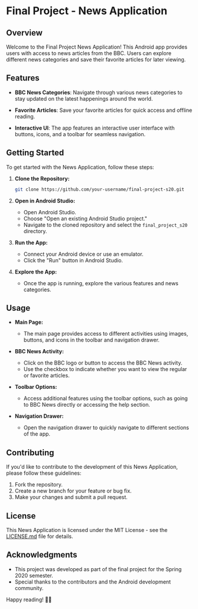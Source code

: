 # Final Project - News Application

## Overview

Welcome to the Final Project News Application! This Android app provides users with access to news articles from the BBC. Users can explore different news categories and save their favorite articles for later viewing.

## Features

- **BBC News Categories**: Navigate through various news categories to stay updated on the latest happenings around the world.

- **Favorite Articles**: Save your favorite articles for quick access and offline reading.

- **Interactive UI**: The app features an interactive user interface with buttons, icons, and a toolbar for seamless navigation.

## Getting Started

To get started with the News Application, follow these steps:

1. **Clone the Repository:**
   ```bash
   git clone https://github.com/your-username/final-project-s20.git
   ```

2. **Open in Android Studio:**
   - Open Android Studio.
   - Choose "Open an existing Android Studio project."
   - Navigate to the cloned repository and select the `final_project_s20` directory.

3. **Run the App:**
   - Connect your Android device or use an emulator.
   - Click the "Run" button in Android Studio.

4. **Explore the App:**
   - Once the app is running, explore the various features and news categories.

## Usage

- **Main Page:**
  - The main page provides access to different activities using images, buttons, and icons in the toolbar and navigation drawer.

- **BBC News Activity:**
  - Click on the BBC logo or button to access the BBC News activity.
  - Use the checkbox to indicate whether you want to view the regular or favorite articles.

- **Toolbar Options:**
  - Access additional features using the toolbar options, such as going to BBC News directly or accessing the help section.

- **Navigation Drawer:**
  - Open the navigation drawer to quickly navigate to different sections of the app.

## Contributing

If you'd like to contribute to the development of this News Application, please follow these guidelines:

1. Fork the repository.
2. Create a new branch for your feature or bug fix.
3. Make your changes and submit a pull request.

## License

This News Application is licensed under the MIT License - see the [LICENSE.md](LICENSE.md) file for details.

## Acknowledgments

- This project was developed as part of the final project for the Spring 2020 semester.
- Special thanks to the contributors and the Android development community.

Happy reading! 📰📱
